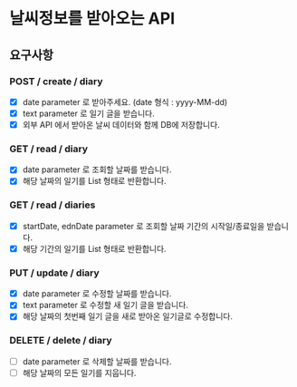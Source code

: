 # 날씨정보를 받아오는 API

## 요구사항

### POST / create / diary
- [X] date parameter 로 받아주세요. (date 형식 : yyyy-MM-dd)
- [X] text parameter 로 일기 글을 받습니다.
- [X] 외부 API 에서 받아온 날씨 데이터와 함께 DB에 저장합니다.

### GET / read / diary
- [X] date parameter 로 조회할 날짜를 받습니다.
- [X] 해당 날짜의 일기를 List 형태로 반환합니다.

### GET / read / diaries
- [X] startDate, ednDate parameter 로 조회할 날짜 기간의 시작일/종료일을 받습니다.
- [X] 해당 기간의 일기를 List 형태로 반환합니다.

### PUT / update / diary
- [X] date parameter 로 수정할 날짜를 받습니다.
- [X] text parameter 로 수정할 새 일기 글을 받습니다.
- [X] 해당 날짜의 첫번째 일기 글을 새로 받아온 일기글로 수정합니다.

### DELETE / delete / diary
- [ ] date parameter 로 삭제할 날짜를 받습니다.
- [ ] 해당 날짜의 모든 일기를 지웁니다.
